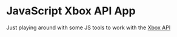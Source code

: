 # JavaScript Xbox API App
Just playing around with some JS tools to work with the [Xbox API](https://xboxapi.com/)
